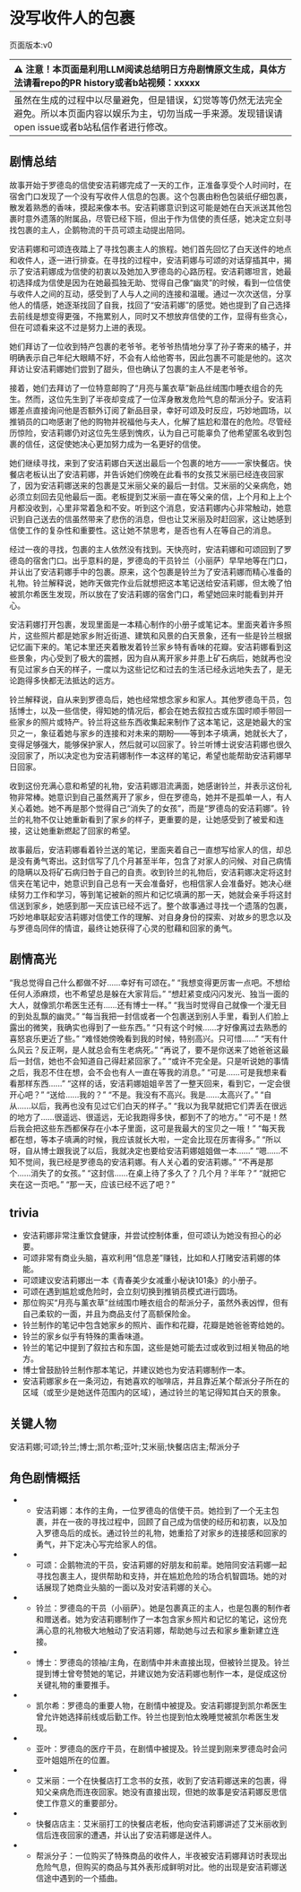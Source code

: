 # 没写收件人的包裹
页面版本:v0
 

| :warning: 注意！本页面是利用LLM阅读总结明日方舟剧情原文生成，具体方法请看repo的PR history或者b站视频：xxxxx           |
|:----------------------------|
| 虽然在生成的过程中以尽量避免，但是错误，幻觉等等仍然无法完全避免。所以本页面内容以娱乐为主，切勿当成一手来源。发现错误请open issue或者b站私信作者进行修改。|



## 剧情总结
故事开始于罗德岛的信使安洁莉娜完成了一天的工作，正准备享受个人时间时，在宿舍门口发现了一个没有写收件人信息的包裹。这个包裹由粉色包装纸仔细包裹，散发着熟悉的香味，摸起来像本书。安洁莉娜意识到这可能是她在白天派送其他包裹时意外遗落的附属品，尽管已经下班，但出于作为信使的责任感，她决定立刻寻找包裹的主人，企鹅物流的干员可颂主动提出陪同。

安洁莉娜和可颂连夜踏上了寻找包裹主人的旅程。她们首先回忆了白天送件的地点和收件人，逐一进行排查。在寻找的过程中，安洁莉娜与可颂的对话穿插其中，揭示了安洁莉娜成为信使的初衷以及她加入罗德岛的心路历程。安洁莉娜坦言，她最初选择成为信使是因为在她最孤独无助、觉得自己像“幽灵”的时候，看到一位信使与收件人之间的互动，感受到了人与人之间的连接和温暖。通过一次次送信，分享他人的情感，她逐渐找回了自我，找回了“安洁莉娜”的感觉。她也提到了自己选择去前线是想变得更强，不拖累别人，同时又不想放弃信使的工作，显得有些贪心，但在可颂看来这不过是努力上进的表现。

她们拜访了一位收到特产包裹的老爷爷。老爷爷热情地分享了孙子寄来的橘子，并明确表示自己年纪大眼睛不好，不会有人给他寄书，因此包裹不可能是他的。这次拜访让安洁莉娜她们尝到了甜头，但也确认了包裹的主人不是老爷爷。

接着，她们去拜访了一位特意邮购了“月亮与薰衣草”新品丝绒围巾睡衣组合的先生。然而，这位先生到了半夜却变成了一位浑身散发危险气息的帮派分子。安洁莉娜差点直接询问他是否额外订阅了新品目录，幸好可颂及时反应，巧妙地圆场，以推销员的口吻感谢了他的购物并祝福他与夫人，化解了尴尬和潜在的危险。尽管经历惊险，安洁莉娜仍对这位先生感到愧疚，认为自己可能辜负了他希望匿名收到包裹的信任，这促使她决心更加努力成为一名更好的信使。

她们继续寻找，来到了安洁莉娜白天送出最后一个包裹的地方——一家快餐店。快餐店老板认出了安洁莉娜，并告诉她们傍晚在此看书的女孩艾米丽已经连夜回家了，因为安洁莉娜送来的包裹是艾米丽父亲的最后一封信。艾米丽的父亲病危，她必须立刻回去见他最后一面。老板提到艾米丽一直在等父亲的信，上个月和上上个月都没收到，心里非常着急和不安。听到这个消息，安洁莉娜内心非常触动，她意识到自己送去的信虽然带来了悲伤的消息，但也让艾米丽及时赶回家，这让她感到信使工作的复杂性和重要性。这让她不禁思考，是否也有人在等自己的消息。

经过一夜的寻找，包裹的主人依然没有找到。天快亮时，安洁莉娜和可颂回到了罗德岛的宿舍门口。出乎意料的是，罗德岛的干员铃兰（小丽萨）早早地等在门口，并认出了安洁莉娜手中的包裹。原来，这个包裹是铃兰为了安洁莉娜而精心准备的礼物。铃兰解释说，她昨天做完作业后就想把这本笔记送给安洁莉娜，但太晚了怕被凯尔希医生发现，所以放在了安洁莉娜的宿舍门口，希望她回来时能看到并开心。

安洁莉娜打开包裹，发现里面是一本精心制作的小册子或笔记本。里面夹着许多照片，这些照片都是她家乡附近街道、建筑和风景的白天景象，还有一些是铃兰根据记忆画下来的。笔记本里还夹着散发着铃兰家乡特有香味的花瓣。安洁莉娜看到这些景象，内心受到了极大的震撼，因为自从离开家乡并患上矿石病后，她就再也没有见过家乡白天的样子，一度以为这些记忆和过去的生活已经永远地失去了，是无论跑得多快都无法抵达的远方。

铃兰解释说，自从来到罗德岛后，她也经常想念家乡和家人。其他罗德岛干员，包括博士，以及一些信使，得知她的情况后，都会在她去叙拉古或东国时顺手带回一些家乡的照片或特产。铃兰将这些东西收集起来制作了这本笔记，这是她最大的宝贝之一，象征着她与家乡的连接和对未来的期盼——等到本子填满，她就长大了，变得足够强大，能够保护家人，然后就可以回家了。铃兰听博士说安洁莉娜也很久没回家了，所以决定也为安洁莉娜制作一本这样的笔记，希望也能帮助安洁莉娜早日回家。

收到这份充满心意和希望的礼物，安洁莉娜泪流满面，她感谢铃兰，并表示这份礼物非常棒。她意识到自己虽然离开了家乡，但在罗德岛，她并不是孤单一人，有人关心着她。她不再是那个觉得自己“消失了的女孩”，而是“罗德岛的安洁莉娜”。铃兰的礼物不仅让她重新看到了家乡的样子，更重要的是，让她感受到了被爱和连接，这让她重新燃起了回家的希望。

故事最后，安洁莉娜看着铃兰送的笔记，里面夹着自己一直想写给家人的信，却总是没有勇气寄出。这封信写了几个月甚至半年，包含了对家人的问候、对自己病情的隐瞒以及将矿石病归咎于自己的自责。收到铃兰的礼物后，安洁莉娜决定将这封信夹在笔记中，她意识到自己总有一天会准备好，也相信家人会准备好。她决心继续努力工作和学习，等到笔记被新的照片和记忆填满的那一天，她就会亲手将这封信送到家乡，她感到那一天应该已经不远了。整个故事通过寻找一个遗落的包裹，巧妙地串联起安洁莉娜对信使工作的理解、对自身身份的探索、对故乡的思念以及与罗德岛同伴的情谊，最终让她获得了心灵的慰藉和回家的勇气。
## 剧情高光
“我总觉得自己什么都做不好......幸好有可颂在。”
“我想变得更厉害一点吧。不想给任何人添麻烦，也不希望总是躲在大家背后。”
“想赶紧变成闪闪发光、独当一面的大人，就像凯尔希医生还有......还有博士一样。”
“我当时觉得自己就像一个漫无目的到处乱飘的幽灵。”
“每当我把一封信或者一个包裹送到别人手里，看到人们脸上露出的微笑，我确实也得到了一些东西。”
“只有这个时候......才好像离过去熟悉的喜怒哀乐更近了些。”
“难怪她傍晚看到我的时候，特别高兴。只可惜......”
“天有什么风云？反正啊，是人就总会有生老病死。”
“再说了，要不是你送来了她爸爸这最后一封信，她也不会知道自己得赶紧回家了。”
“或许不完全是。只是听说她的事情之后，我忍不住在想，会不会也有人一直在等我的消息。”
“可是......可是我想来看看那样东西......”
“这样的话，安洁莉娜姐姐辛苦了一整天回来，看到它，一定会很开心吧？”
“送给......我的？”
“不是。我没有不高兴。我是......太高兴了。”
“自从......以后，我再也没有见过它们白天的样子。”
“我以为我早就把它们弄丢在很远的地方了......很遥远、很遥远，无论我跑得多快，都到不了的地方。”
“可不是！然后我会把这些东西都保存在小本子里面，这可是我最大的宝贝之一哦！”
“每天我都在想，等本子填满的时候，我应该就长大啦，一定会比现在厉害得多。”
“所以呀，自从博士跟我说了以后，我就决定也要给安洁莉娜姐姐做一本......”
“嗯......不知不觉间，我已经是罗德岛的安洁莉娜。有人关心着的安洁莉娜。”
“不再是那个......消失了的女孩。”
“这封信......在桌上待了多久了？几个月？半年？”
“就把它夹在这一页吧。”
“那一天，应该已经不远了吧？”
## trivia
*   安洁莉娜非常注重饮食健康，并尝试控制体重，但可颂认为她没有担心的必要。
*   可颂非常有商业头脑，喜欢利用“信息差”赚钱，比如和人打赌安洁莉娜的体能。
*   可颂建议安洁莉娜出一本《青春美少女减重小秘诀101条》的小册子。
*   可颂在遇到尴尬或危险时，会立刻切换到推销员模式进行圆场。
*   那位购买“月亮与薰衣草”丝绒围巾睡衣组合的帮派分子，虽然外表凶悍，但有自己柔软的一面，并且为商品支付了高额保险金。
*   铃兰制作的笔记中包含她家乡的照片、画作和花瓣，花瓣是她爸爸寄给她的。
*   铃兰的家乡似乎有特殊的熏香味道。
*   铃兰的笔记中提到了叙拉古和东国，这些是她可能去过或收到过相关物品的地方。
*   博士曾鼓励铃兰制作那本笔记，并建议她也为安洁莉娜制作一本。
*   安洁莉娜家乡在一条河边，有她喜欢的咖啡店，并且靠近某个帮派分子所在的区域（或至少是她送件范围内的区域），通过铃兰的笔记得知其白天的景象。
## 关键人物
安洁莉娜;可颂;铃兰;博士;凯尔希;亚叶;艾米丽;快餐店店主;帮派分子
## 角色剧情概括
-   *   安洁莉娜：本作的主角，一位罗德岛的信使干员。她捡到了一个无主包裹，并在一夜的寻找过程中，回顾了自己成为信使的经历和初衷，以及加入罗德岛后的成长。通过铃兰的礼物，她重拾了对家乡的连接感和回家的勇气，并下定决心写完给家人的信。
-   *   可颂：企鹅物流的干员，安洁莉娜的好朋友和前辈。她陪同安洁莉娜一起寻找包裹主人，提供帮助和支持，并在尴尬危险的场合机智圆场。她的对话展现了她商业头脑的一面以及对安洁莉娜的关心。
-   *   铃兰：罗德岛的干员（小丽萨）。她是包裹真正的主人，也是包裹的制作者和赠送者。她为安洁莉娜制作了一本包含家乡照片和记忆的笔记，这份充满心意的礼物极大地触动了安洁莉娜，帮助她与过去和家乡重新建立连接。
-   *   博士：罗德岛的领袖/主角，在剧情中并未直接出现，但被铃兰提及。铃兰提到博士曾夸赞她的笔记，并建议她为安洁莉娜也制作一本，是促成这份关键礼物的重要推手。
-   *   凯尔希：罗德岛的重要人物，在剧情中被提及。安洁莉娜提到凯尔希医生曾允许她选择前线或后勤工作。铃兰也提到怕太晚睡觉被凯尔希医生发现。
-   *   亚叶：罗德岛的医疗干员，在剧情中被提及。铃兰提到刚来罗德岛时会问亚叶姐姐所在的位置。
-   *   艾米丽：一个在快餐店打工念书的女孩，收到了安洁莉娜送来的包裹，得知父亲病危而连夜回家。她没有直接出现，但她的故事是安洁莉娜反思信使工作意义的重要部分。
-   *   快餐店店主：艾米丽打工的快餐店老板，他向安洁莉娜讲述了艾米丽收到信后连夜回家的遭遇，并认出了安洁莉娜是送件人。
-   *   帮派分子：一位购买了特殊商品的收件人，半夜被安洁莉娜拜访时表现出危险气息，但购买的商品与其外表形成鲜明对比。他的出现是安洁莉娜送信途中遇到的一个插曲。